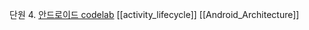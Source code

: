 단원 4. [안드로이드 codelab](https://developer.android.com/courses/android-basics-compose/course?hl=ko)
[[activity_lifecycle]]
[[Android_Architecture]]